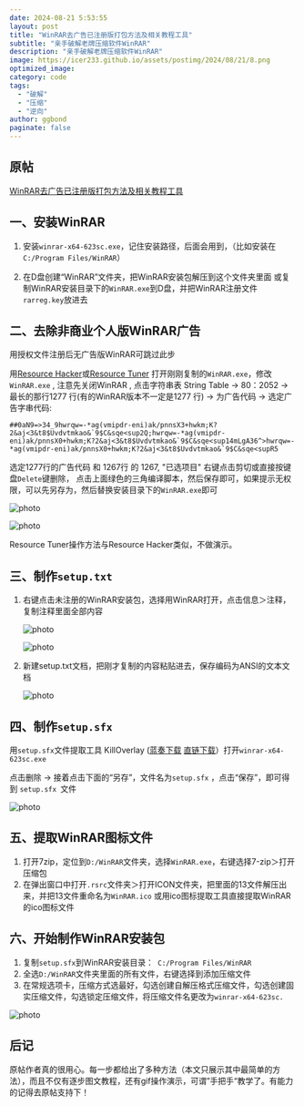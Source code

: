 ```yaml
---
date: 2024-08-21 5:53:55
layout: post
title: "WinRAR去广告已注册版打包方法及相关教程工具"
subtitle: "亲手破解老牌压缩软件WinRAR"
description: "亲手破解老牌压缩软件WinRAR"
image: https://icer233.github.io/assets/postimg/2024/08/21/8.png
optimized_image:
category: code
tags: 
  - "破解"
  - "压缩"
  - "逆向"
author: ggbond
paginate: false
---
```


## 原帖

[WinRAR去广告已注册版打包方法及相关教程工具](https://www.52pojie.cn/forum.php?mod=viewthread&tid=1835038&amp;extra=page%3D2)

## 一、安装WinRAR

1. 安装`winrar-x64-623sc.exe`，记住安装路径，后面会用到，（比如安装在`C:/Program Files/WinRAR`）

2. 在D盘创建“WinRAR”文件夹，把WinRAR安装包解压到这个文件夹里面 或复制WinRAR安装目录下的`WinRAR.exe`到D盘，并把WinRAR注册文件`rarreg.key`放进去

## 二、去除非商业个人版WinRAR广告

用授权文件注册后无广告版WinRAR可跳过此步

用[Resource Hacker](https://www.lanzoue.com/irJ4y1c3lecj)或[Resource Tuner](https://www.lanzoue.com/iU5Py173cb5a) 打开刚刚复制的`WinRAR.exe`，修改 `WinRAR.exe` , 注意先关闭WinRAR , 点击字符串表 String Table -> 80：2052 -> 最长的那行1277 行(有的WinRAR版本不一定是1277 行) -> 为广告代码 -> 选定广告字串代码:

```
##0aN9=>34_9hwrqw=-*ag(vmipdr-eni)ak/pnnsX3+hwkm;K?2&aj<3&t8$Uvdvtmkao&`9$C&sqe<sup2Q;hwrqw=-*ag(vmipdr-eni)ak/pnnsX0+hwkm;K?2&aj<3&t8$Uvdvtmkao&`9$C&sqe<sup14mLgA36^>hwrqw=-*ag(vmipdr-eni)ak/pnnsX0+hwkm;K?2&aj<3&t8$Uvdvtmkao&`9$C&sqe<supR5
```

选定1277行的广告代码 和 1267行 的  1267, "已选项目" 右键点击剪切或直接按键盘`Delete`键删除， 点击上面绿色的三角编译脚本，然后保存即可，如果提示无权限，可以先另存为，然后替换安装目录下的`WinRAR.exe`即可

![photo](https://icer233.github.io/assets/postimg/2024/08/21/1.png)

![photo](https://icer233.github.io/assets/postimg/2024/08/21/2.gif)

Resource Tuner操作方法与Resource Hacker类似，不做演示。

## 三、制作`setup.txt`

1. 右键点击未注册的WinRAR安装包，选择用WinRAR打开，点击信息＞注释，复制注释里面全部内容

   ![photo](https://icer233.github.io/assets/postimg/2024/08/21/3.png)

   ![photo](https://icer233.github.io/assets/postimg/2024/08/21/4.png)

2. 新建setup.txt文档，把刚才复制的内容粘贴进去，保存编码为ANSI的文本文档

   ![photo](https://icer233.github.io/assets/postimg/2024/08/21/5.png)

## 四、制作`setup.sfx`

用`setup.sfx`文件提取工具 KillOverlay ([蓝奏下载](https://www.lanzoue.com/i4CIz1azmyha)  [直链下载](https://icer233.github.io/assets/postimg/2024/08/21/setup.sfx-KillOverlay.exe)）打开`winrar-x64-623sc.exe`

点击删除 -> 接着点击下面的“另存”，文件名为`setup.sfx` ，点击“保存”，即可得到 `setup.sfx `文件

![photo](https://icer233.github.io/assets/postimg/2024/08/21/6.gif)

## 五、提取WinRAR图标文件

1. 打开7zip，定位到`D:/WinRAR`文件夹，选择`WinRAR.exe`，右键选择7-zip＞打开压缩包
2. 在弹出窗口中打开`.rsrc`文件夹＞打开ICON文件夹，把里面的13文件解压出来，并把13文件重命名为`WinRAR.ico` 或用ico图标提取工具直接提取WinRAR的ico图标文件

## 六、开始制作WinRAR安装包

1. 复制`setup.sfx`到WinRAR安装目录：` C:/Program Files/WinRAR`
2. 全选`D:/WinRAR`文件夹里面的所有文件，右键选择到添加压缩文件
3. 在常规选项卡，压缩方式选最好，勾选创建自解压格式压缩文件，勾选创建固实压缩文件，勾选锁定压缩文件，将压缩文件名更改为`winrar-x64-623sc.`

![photo](https://icer233.github.io/assets/postimg/2024/08/21/7.gif)

## 后记

原帖作者真的很用心。每一步都给出了多种方法（本文只展示其中最简单的方法），而且不仅有逐步图文教程，还有gif操作演示，可谓”手把手“教学了。有能力的记得去原帖支持下！
